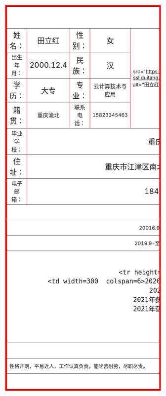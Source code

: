 <html>
<head>
<title>田立红</title>
<mate name="keywords" content="个人简历"/>
<mate name="description" content="田立红的个人简历"/>
</head>
<body>
<table  border=5  bordercolor=red align=center>
<tr height=70 bgcolor=white align='center'>
<td width=200 colspan=6 align=center
><font size=5 >个人简历

</b></font></td>
</tr>

<tr height=50 bgcolor=white>
<td width=200 align=center
><font size=5>姓名：
<td width=200 align=center
><font size=5>田立红
<td width=110 align=center
><font size=5>性别：
<td width=200 align=center
><font size=5>女
<td width=200 colspan=2 rowspan=4><img

src="https://c-ssl.duitang.com/uploads/item/202003/29/20200329213234_vfqhl.thumb.1000_0.jpeg" alt="田立红照片" width=200 height=200></td>
 </tr>

<tr height=50 bgcolor=white>
<td width=110 align=center
><font size=4 align=center
>出生年月：
<td width=200 align=center
><font size=5>2000.12.4
<td width=200 align=center
><font size=5>民族：
<td width=200 align=center
><font size=5>汉



<tr height=50 bgcolor=white>
<td width=200 align=center
><font size=5>学历：
<td width=200 align=center
><font size=5 align=center
>大专
<td width=200 align=center
><font size=5>专业：
<td width=200 align=center
><font size=4>云计算技术与应用




<tr height=50 bgcolor=white>
<td width=200 align=center
><font size=5>籍贯：
<td width=200 align=center
><font size=4>重庆渝北
<td width=200 align=center
><font size=4>联系电话：
<td width=200 align=center
><font size=3>15823345463



<tr height=50 bgcolor=white>
<td width=200 align=center
><font size=4>毕业学校：
<td width=200 colspan=5 align=center
><font size=5>重庆工程职业技术学院



<tr height=50 bgcolor=white>
<td width=200 align=center
><font size=5>住址：
<td width=200 colspan=5 align=center
><font size=5>重庆市江津区南北大道1号重庆工程职业技术学院

 

<tr height=50 bgcolor=white>
<td width=200 align=center
><font size=4>电子邮箱：
<td width=200 colspan=5 align=center
><font size=5>1846945086@qq.com



<tr height=50 bgcolor=white>
<td width=200 colspan=6 align=center
><font size=5>教育历程


<tr height=50 bgcolor=white>
<td width=200  colspan=6 align=center>20016.9-2019.3  重庆育仁中学

</td>
</tr>

<tr height=50 bgcolor=white>
<td width=200  colspan=6 align=center>2019.9-至今 重庆工程职业技术学院



<tr height=50 bgcolor=white>
    <td width=200 colspan=6 align=center
    ><font size=5>奖励证书

    
    
    <tr height=100 bgcolor=white>
    <td width=300  colspan=6>2020年获得重庆市大学生网球比赛女子乙组团体二等奖
        2020年获得甲等奖学金
        2021年获得校级体育活动先进个人
        2021年获得市级体育活动先进个人
    
    </td>
    </tr>


<tr height=50 bgcolor=white>
<td width=200 colspan=6 align=center
><font size=5>自我评价



<tr height=50 bgcolor=white>
<td width=200  colspan=6>性格开朗，平易近人，工作认真负责，能吃苦耐劳，尽职尽责。

</td>
</tr>


<tr height=50 bgcolor=white>
<td width=200 colspan=6></td>
</tr>
</table>
